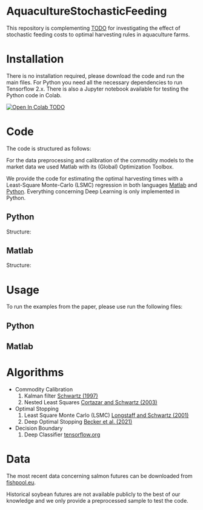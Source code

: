# AquacultureStochasticFeeding
This repository is complementing [TODO](https://www.arxiv.org/) for investigating the effect of stochastic feeding costs to optimal harvesting rules in aquaculture farms.

# Installation
There is no installation required, please download the code and run the main files. For Python you need all the necessary dependencies to run Tensorflow 2.x. There is also a Jupyter notebook available for testing the Python code in Colab.

[![Open In Colab TODO](https://colab.research.google.com/assets/colab-badge.svg)](https://colab.research.google.com/github/googlecolab/colabtools/blob/master/notebooks/colab-github-demo.ipynb)

# Code
The code is structured as follows: 

For the data preprocessing and calibration of the commodity models to the market data we used Matlab with its (Global) Optimization Toolbox. 

We provide the code for estimating the optimal harvesting times with a Least-Square Monte-Carlo (LSMC) regression in both languages [Matlab](Matlab/) and [Python](Python/main.py). 
Everything concerning Deep Learning is only implemented in Python.

## Python
Structure:

## Matlab
Structure:

# Usage
To run the examples from the paper, please use run the following files:
## Python

## Matlab

# Algorithms
- Commodity Calibration
    1. Kalman filter [Schwartz (1997)](https://doi.org/10.1111/j.1540-6261.1997.tb02721.x) 
    2. Nested Least Squares [Cortazar and Schwartz (2003)](https://doi.org/10.1016/S0140-9883(02)00096-8) 
- Optimal Stopping
    1. Least Square Monte Carlo (LSMC) [Longstaff and Schwartz (2001)](https://doi.org/10.1093/rfs/14.1.113) 
    2. Deep Optimal Stopping [Becker et al. (2021)](https://doi.org/10.1017/S0956792521000073) 
- Decision Boundary
    1. Deep Classifier [tensorflow.org](https://www.tensorflow.org/tutorials/keras/classification) 

# Data
The most recent data concerning salmon futures can be downloaded from [fishpool.eu](https://fishpool.eu/forward-price-history/). 

Historical soybean futures are not available publicly to the best of our knowledge and we only provide a preprocessed sample to test the code.  